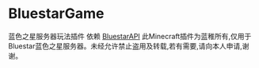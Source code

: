 # BluestarGame
蓝色之星服务器玩法插件
依赖 [BluestarAPI](https://github.com/lanzhi6/BluestarAPI)
此Minecraft插件为蓝稚所有,仅用于Bluestar蓝色之星服务器。未经允许禁止盗用及转载,若有需要,请向本人申请,谢谢。
